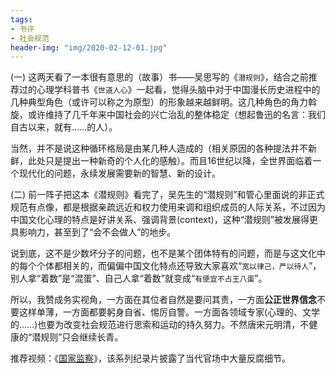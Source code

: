 ```yaml
---
tags:
- 书评
- 社会规范
header-img: "img/2020-02-12-01.jpg" 
---
```

(一)
这两天看了一本很有意思的（故事）书——吴思写的《`潜规则`》，结合之前推荐过的心理学科普书《`世道人心`》一起看，觉得头脑中对于中国漫长历史进程中的几种典型角色（或许可以称之为原型）的形象越来越鲜明。这几种角色的角力斡旋，或许维持了几千年来中国社会的兴亡治乱的整体稳定（想起鲁迅的名言：我们自古以来，就有……的人）。

当然，并不是说这种循环格局是由某几种人造成的（相关原因的各种提法并不新鲜，此处只是提出一种新奇的个人化的感触）。而且16世纪以降，全世界面临着一个现代化的问题，永续发展需要新的智慧、新的设计。

(二)
前一阵子把这本《潜规则》看完了，吴先生的“潜规则”和管心里面说的非正式规范有点像，都是根据亲疏远近和权力使用来调和组织成员的人际关系，不过因为中国文化心理的特点是好讲关系、强调背景(context)，这种“潜规则”被发展得更具影响力，甚至到了“会不会做人”的地步。

说到底，这不是少数坏分子的问题，也不是某个团体特有的问题，而是与这文化中的每个个体都相关的，而偏偏中国文化特点还导致大家喜欢“`宽以律己，严以待人`”，别人拿“着数”是“混蛋”、自己人拿“着数”就变成“`有便宜不占王八蛋`”。

所以，我赞成务实视角，一方面在其位者自然是要问其责，一方面**公正世界信念**不要这样单薄，一方面都要躬身自省、惕厉自警。一方面各领域专家(心理的、文学的……)也要为改变社会规范进行思索和运动的持久努力。不然唐宋元明清，不健康的“潜规则”只会继续长青。

推荐视频：《[国家监察](https://t.bilibili.com/h5/dynamic/detail/345101743224037822?share_source=weixin_moments&share_medium=iphone&bbid=Z64CF66088FBAE704558A34EFDC341D47434&ts=1579190312)》，该系列纪录片披露了当代官场中大量反腐细节。